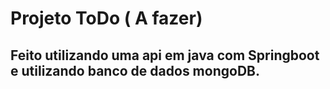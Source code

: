  # Projeto ToDo ( A fazer) 

## Feito utilizando uma api em java com Springboot e utilizando banco de dados mongoDB. 
